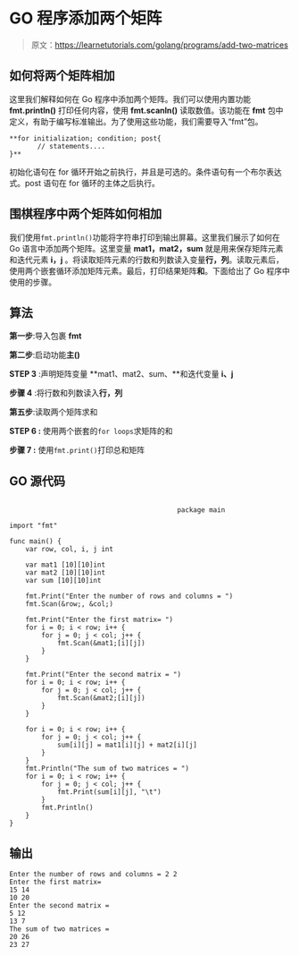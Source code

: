 # GO 程序添加两个矩阵

> 原文：<https://learnetutorials.com/golang/programs/add-two-matrices>

## 如何将两个矩阵相加

这里我们解释如何在 Go 程序中添加两个矩阵。我们可以使用内置功能 **fmt.println()** 打印任何内容，使用 **fmt.scanln()** 读取数值。该功能在 **fmt** 包中定义，有助于编写标准输出。为了使用这些功能，我们需要导入“fmt”包。

```
**for initialization; condition; post{
       // statements....
}** 

```

初始化语句在 for 循环开始之前执行，并且是可选的。条件语句有一个布尔表达式。post 语句在 for 循环的主体之后执行。

## 围棋程序中两个矩阵如何相加

我们使用`fmt.println()`功能将字符串打印到输出屏幕。这里我们展示了如何在 Go 语言中添加两个矩阵。这里变量 **mat1，mat2，sum** 就是用来保存矩阵元素和迭代元素 **i，j** 。将读取矩阵元素的行数和列数读入变量**行，列**。读取元素后，使用两个嵌套循环添加矩阵元素。最后，打印结果矩阵**和**。下面给出了 Go 程序中使用的步骤。

## 算法

**第一步**:导入包裹 **fmt**

**第二步**:启动功能**主()**

**STEP 3** :声明矩阵变量 **mat1、mat2、sum、**和迭代变量 **i、j**

**步骤 4** :将行数和列数读入**行，列**

**第五步**:读取两个矩阵求和

****STEP 6** :** 使用两个嵌套的`for loops`求矩阵的和

****步骤 7** :** 使用`fmt.print()`打印总和矩阵

## GO 源代码

```

                                          package main

import "fmt"

func main() {
    var row, col, i, j int

    var mat1 [10][10]int
    var mat2 [10][10]int
    var sum [10][10]int

    fmt.Print("Enter the number of rows and columns = ")
    fmt.Scan(&row;, &col;)

    fmt.Print("Enter the first matrix= ")
    for i = 0; i < row; i++ {
        for j = 0; j < col; j++ {
            fmt.Scan(&mat1;[i][j])
        }
    }

    fmt.Print("Enter the second matrix = ")
    for i = 0; i < row; i++ {
        for j = 0; j < col; j++ {
            fmt.Scan(&mat2;[i][j])
        }
    }

    for i = 0; i < row; i++ {
        for j = 0; j < col; j++ {
            sum[i][j] = mat1[i][j] + mat2[i][j]
        }
    }
    fmt.Println("The sum of two matrices = ")
    for i = 0; i < row; i++ {
        for j = 0; j < col; j++ {
            fmt.Print(sum[i][j], "\t")
        }
        fmt.Println()
    }
}

```

## 输出

```
Enter the number of rows and columns = 2 2
Enter the first matrix= 
15 14
10 20
Enter the second matrix = 
5 12
13 7
The sum of two matrices = 
20 26
23 27 
```